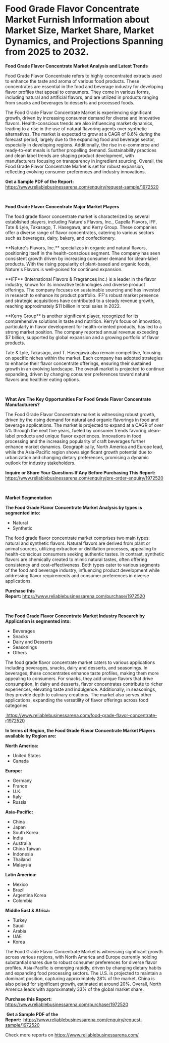 <p><h1>Food Grade Flavor Concentrate Market Furnish Information about Market Size, Market Share, Market Dynamics, and Projections Spanning from 2025 to 2032.</h1></p><p><strong>Food Grade Flavor Concentrate Market Analysis and Latest Trends</strong></p>
<p><p>Food Grade Flavor Concentrate refers to highly concentrated extracts used to enhance the taste and aroma of various food products. These concentrates are essential in the food and beverage industry for developing flavor profiles that appeal to consumers. They come in various forms, including natural and artificial flavors, and are utilized in products ranging from snacks and beverages to desserts and processed foods.</p><p>The Food Grade Flavor Concentrate Market is experiencing significant growth, driven by increasing consumer demand for diverse and innovative flavors. Health-conscious trends are also influencing market dynamics, leading to a rise in the use of natural flavoring agents over synthetic alternatives. The market is expected to grow at a CAGR of 8.6% during the forecast period, largely due to the expanding food and beverage sector, especially in developing regions. Additionally, the rise in e-commerce and ready-to-eat meals is further propelling demand. Sustainability practices and clean label trends are shaping product development, with manufacturers focusing on transparency in ingredient sourcing. Overall, the Food Grade Flavor Concentrate Market is set for robust expansion, reflecting evolving consumer preferences and industry innovations.</p></p>
<p><strong>Get a Sample PDF of the Report:&nbsp;</strong> <a href="https://www.reliablebusinessarena.com/enquiry/request-sample/1972520?utm_campaign=1948&utm_medium=2&utm_source=Github&utm_content=ia&utm_term=15022025&utm_id=food-grade-flavor-concentrate">https://www.reliablebusinessarena.com/enquiry/request-sample/1972520</a></p>
<p>&nbsp;</p>
<p><strong>Food Grade Flavor Concentrate Major Market Players</strong></p>
<p><p>The food grade flavor concentrate market is characterized by several established players, including Nature's Flavors, Inc., Capella Flavors, IFF, Tate & Lyle, Takasago, T. Hasegawa, and Kerry Group. These companies offer a diverse range of flavor concentrates, catering to various sectors such as beverages, dairy, bakery, and confectionery.</p><p>**Nature's Flavors, Inc.** specializes in organic and natural flavors, positioning itself in the health-conscious segment. The company has seen consistent growth driven by increasing consumer demand for clean-label products. With the rising popularity of plant-based and organic foods, Nature's Flavors is well-poised for continued expansion.</p><p>**IFF** (International Flavors & Fragrances Inc.) is a leader in the flavor industry, known for its innovative technologies and diverse product offerings. The company focuses on sustainable sourcing and has invested in research to enhance its product portfolio. IFF's robust market presence and strategic acquisitions have contributed to a steady revenue growth, reaching approximately $11 billion in total sales in 2022.</p><p>**Kerry Group** is another significant player, recognized for its comprehensive solutions in taste and nutrition. Kerry’s focus on innovation, particularly in flavor development for health-oriented products, has led to a strong market position. The company reported annual revenue exceeding $7 billion, supported by global expansion and a growing portfolio of flavor products.</p><p>Tate & Lyle, Takasago, and T. Hasegawa also remain competitive, focusing on specific niches within the market. Each company has adopted strategies to enhance their flavor concentrate offerings, ensuring their sustained growth in an evolving landscape. The overall market is projected to continue expanding, driven by changing consumer preferences toward natural flavors and healthier eating options.</p></p>
<p>&nbsp;</p>
<p><strong>What Are The Key Opportunities For Food Grade Flavor Concentrate Manufacturers?</strong></p>
<p><p>The Food Grade Flavor Concentrate market is witnessing robust growth, driven by the rising demand for natural and organic flavorings in food and beverage applications. The market is projected to expand at a CAGR of over 5% through the next five years, fueled by consumer trends favoring clean-label products and unique flavor experiences. Innovations in food processing and the increasing popularity of craft beverages further enhance market dynamics. Geographically, North America and Europe lead, while the Asia-Pacific region shows significant growth potential due to urbanization and changing dietary preferences, promising a dynamic outlook for industry stakeholders.</p></p>
<p><strong>Inquire or Share Your Questions If Any Before Purchasing This Report:</strong> <a href="https://www.reliablebusinessarena.com/enquiry/pre-order-enquiry/1972520?utm_campaign=1948&utm_medium=2&utm_source=Github&utm_content=ia&utm_term=15022025&utm_id=food-grade-flavor-concentrate">https://www.reliablebusinessarena.com/enquiry/pre-order-enquiry/1972520</a></p>
<p>&nbsp;</p>
<p><strong>Market Segmentation</strong></p>
<p><strong>The Food Grade Flavor Concentrate Market Analysis by types is segmented into:</strong></p>
<p><ul><li>Natural</li><li>Synthetic</li></ul></p>
<p><p>The food grade flavor concentrate market comprises two main types: natural and synthetic flavors. Natural flavors are derived from plant or animal sources, utilizing extraction or distillation processes, appealing to health-conscious consumers seeking authentic tastes. In contrast, synthetic flavors are chemically created to mimic natural tastes, often offering consistency and cost-effectiveness. Both types cater to various segments of the food and beverage industry, influencing product development while addressing flavor requirements and consumer preferences in diverse applications.</p></p>
<p><strong>Purchase this Report:&nbsp;</strong><a href="https://www.reliablebusinessarena.com/purchase/1972520?utm_campaign=1948&utm_medium=2&utm_source=Github&utm_content=ia&utm_term=15022025&utm_id=food-grade-flavor-concentrate">https://www.reliablebusinessarena.com/purchase/1972520</a></p>
<p>&nbsp;</p>
<p><strong>The Food Grade Flavor Concentrate Market Industry Research by Application is segmented into:</strong></p>
<p><ul><li>Beverages</li><li>Snacks</li><li>Dairy and Desserts</li><li>Seasonings</li><li>Others</li></ul></p>
<p><p>The food grade flavor concentrate market caters to various applications including beverages, snacks, dairy and desserts, and seasonings. In beverages, these concentrates enhance taste profiles, making them more appealing to consumers. For snacks, they add unique flavors that drive consumption. In dairy and desserts, flavor concentrates contribute to richer experiences, elevating taste and indulgence. Additionally, in seasonings, they provide depth to culinary creations. The market also serves other applications, expanding the versatility of flavor offerings across food categories.</p></p>
<p><a href="https://www.reliablebusinessarena.com/food-grade-flavor-concentrate-r1972520?utm_campaign=1948&utm_medium=2&utm_source=Github&utm_content=ia&utm_term=15022025&utm_id=food-grade-flavor-concentrate">&nbsp;https://www.reliablebusinessarena.com/food-grade-flavor-concentrate-r1972520</a></p>
<p><strong>In terms of Region, the Food Grade Flavor Concentrate Market Players available by Region are:</strong></p>
<p>
    <p> <strong> North America: </strong>
        <ul>
            <li>United States</li>
            <li>Canada</li>
        </ul>
        </p> 
    <p> <strong> Europe: </strong>
        <ul>
            <li>Germany</li>
            <li>France</li>
            <li>U.K.</li>
            <li>Italy</li>
            <li>Russia</li>
        </ul>
        </p> 
    <p> <strong> Asia-Pacific: </strong>
        <ul>
            <li>China</li>
            <li>Japan</li>
            <li>South Korea</li>
            <li>India</li>
            <li>Australia</li>
            <li>China Taiwan</li>
            <li>Indonesia</li>
            <li>Thailand</li>
            <li>Malaysia</li>
        </ul>
        </p> 
    <p> <strong> Latin America: </strong>
        <ul>
            <li>Mexico</li>
            <li>Brazil</li>
            <li>Argentina Korea</li>
            <li>Colombia</li>
        </ul>
        </p> 
    <p> <strong> Middle East & Africa: </strong>
        <ul>
            <li>Turkey</li>
            <li>Saudi</li>
            <li>Arabia</li>
            <li>UAE</li>
            <li>Korea</li>
        </ul>
    </p>
    </p>
<p><p>The Food Grade Flavor Concentrate Market is witnessing significant growth across various regions, with North America and Europe currently holding substantial shares due to robust consumer preferences for diverse flavor profiles. Asia-Pacific is emerging rapidly, driven by changing dietary habits and expanding food processing sectors. The U.S. is projected to maintain a dominant position, capturing approximately 28% of the market. China is also poised for significant growth, estimated at around 20%. Overall, North America leads with approximately 33% of the global market share.</p></p>
<p><strong>Purchase this Report: </strong><a href="https://www.reliablebusinessarena.com/purchase/1972520?utm_campaign=1948&utm_medium=2&utm_source=Github&utm_content=ia&utm_term=15022025&utm_id=food-grade-flavor-concentrate">https://www.reliablebusinessarena.com/purchase/1972520</a></p>
<p>&nbsp;<strong>Get a Sample PDF of the Report:&nbsp;&nbsp;</strong><a href="https://www.reliablebusinessarena.com/enquiry/request-sample/1972520?utm_campaign=1948&utm_medium=2&utm_source=Github&utm_content=ia&utm_term=15022025&utm_id=food-grade-flavor-concentrate">https://www.reliablebusinessarena.com/enquiry/request-sample/1972520</a></p>
<p><strong></strong></p>
<p>Check more reports on <a href="https://www.reliablebusinessarena.com/?utm_campaign=1948&utm_medium=2&utm_source=Github&utm_content=ia&utm_term=15022025&utm_id=food-grade-flavor-concentrate">https://www.reliablebusinessarena.com/</a></p>